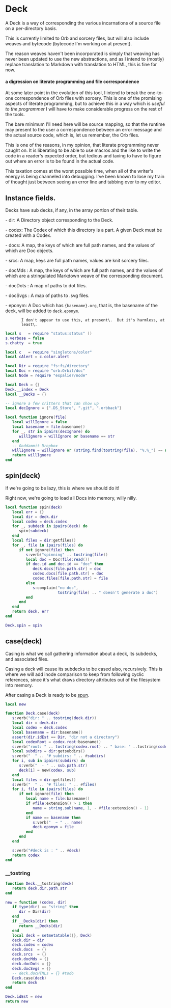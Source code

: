 # Deck


A Deck is a way of corresponding the various incarnations of a source file
on a per\-directory basis\.

This is currently limited to Orb and sorcery files, but will also include
weaves and bytecode \(bytecode I'm working on at present\)\.

The reason weaves haven't been incorporated is simply that weaving has never
been updated to use the new abstractions, and as I intend to \(mostly\) replace
translation to Markdown with translation to HTML, this is fine for now\.


#### a digression on literate programming and file correspondence

  At some later point in the evolution of this tool, I intend to break the
one\-to\-one correspondence of Orb files with sorcery\.  This is one of the
promising aspects of literate programming, but to achieve this in a way which
is *useful to the programmer* I will have to make considerable progress on the
rest of the tools\.

The bare minimum I'll need here will be source mapping, so that the runtime
may present to the user a correspondence between an error message and the
actual source code, which is, let us remember, the Orb files\.

This is one of the reasons, in my opinion, that literate programming never
caught on\.  It is liberating to be able to use macros and the like to write
the code in a reader's expected order, but tedious and taxing to have to
figure out where an error is to be found in the actual code\.

This taxation comes at the worst possible time, when all of the writer's
energy is being channeled into debugging\.  I've been known to lose my train of
thought just between seeing an error line and tabbing over to my editor\.


## Instance fields\.

Decks have sub decks, if any, in the array portion of their table\.

\- dir:  A Directory object corresponding to the Deck\.

\- codex: The Codex of which this directory is a part\. A given Deck must be
         created with a Codex\.

\- docs:  A map, the keys of which are full path names, and the values of which
         are Doc objects\.

\- srcs:  A map, keys are full path names, values are knit sorcery files\.

\- docMds :  A map, the keys of which are full path names, and the values of
            which are a stringulated Markdown weave of the corresponding
            document\.

\- docDots :  A map of paths to dot files\.

\- docSvgs :  A map of paths to \.svg files\.

\- eponym:  A Doc which has `{basename}.org`, that is, the basename of the
           deck, will be added to `deck.eponym`\.

           I don't appear to use this, at present\.  But it's harmless, at
           least\.

```lua
local s   = require "status:status" ()
s.verbose = false
s.chatty  = true

local c   = require "singletons/color"
local cAlert = c.color.alert

local Dir = require "fs:fs/directory"
local Doc = require "orb:Orbit/doc"
local Node = require "espalier/node"
```

```lua
local Deck = {}
Deck.__index = Deck
local __Decks = {}
```

```lua
-- ignore a few critters that can show up
local decIgnore = {".DS_Store", ".git", ".orbback"}

local function ignore(file)
   local willIgnore = false
   local basename = file:basename()
   for _, str in ipairs(decIgnore) do
      willIgnore = willIgnore or basename == str
   end
   -- Goddammit Dropbox
   willIgnore = willIgnore or (string.find(tostring(file), "%.%_") ~= nil)
   return willIgnore
end
```


## spin\(deck\)

If we're going to be lazy, this is where we should do it\!

Right now, we're going to load all Docs into memory, willy nilly\.

```lua
local function spin(deck)
   local err = {}
   local dir = deck.dir
   local codex = deck.codex
   for _, subdeck in ipairs(deck) do
      spin(subdeck)
   end
   local files = dir:getfiles()
   for _, file in ipairs(files) do
      if not ignore(file) then
         s:verb("spinning" .. tostring(file))
         local doc = Doc(file:read())
         if doc.id and doc.id == "doc" then
            deck.docs[file.path.str] = doc
            codex.docs[file.path.str] = doc
            codex.files[file.path.str] = file
         else
            s:complain("no doc",
                       tostring(file) .. " doesn't generate a doc")
         end
      end
   end
   return deck, err
end

Deck.spin = spin
```


## case\(deck\)

  Casing is what we call gathering information about a deck, its subdecks,
and associated files\.

Casing a deck will cause its subdecks to be cased also, recursively\. This is
where we will add inode comparison to keep from following cyclic references,
since it's what draws directory attributes out of the filesystem into memory\.

After casing a Deck is ready to be [spun](httk://)\.

```lua
local new

function Deck.case(deck)
   s:verb("dir: " .. tostring(deck.dir))
   local dir = deck.dir
   local codex = deck.codex
   local basename = dir:basename()
   assert(dir.idEst == Dir, "dir not a directory")
   local codexRoot = codex.root:basename()
   s:verb("root: " .. tostring(codex.root) .. " base: " ..tostring(codexRoot))
   local subdirs = dir:getsubdirs()
   s:verb("  " .. "# subdirs: " .. #subdirs)
   for i, sub in ipairs(subdirs) do
      s:verb("  - " .. sub.path.str)
      deck[i] = new(codex, sub)
   end
   local files = dir:getfiles()
   s:verb("  " .. "# files: " .. #files)
   for i, file in ipairs(files) do
      if not ignore(file) then
         local name = file:basename()
         if #file:extension() > 1 then
            name = string.sub(name, 1, - #file:extension() - 1)
         end
         if name == basename then
            s:verb("  ~ " .. name)
            deck.eponym = file
         end
      end
   end

   s:verb("#deck is : " .. #deck)
   return codex
end
```

### \_\_tostring

```lua
function Deck.__tostring(deck)
   return deck.dir.path.str
end
```

```lua
new = function (codex, dir)
   if type(dir) == "string" then
      dir = Dir(dir)
   end
   if __Decks[dir] then
      return __Decks[dir]
   end
   local deck = setmetatable({}, Deck)
   deck.dir = dir
   deck.codex = codex
   deck.docs  = {}
   deck.srcs  = {}
   deck.docMds = {}
   deck.docDots = {}
   deck.docSvgs = {}
   -- deck.docHTMLs = {} #todo
   Deck.case(deck)
   return deck
end
```


```lua
Deck.idEst = new
return new
```
